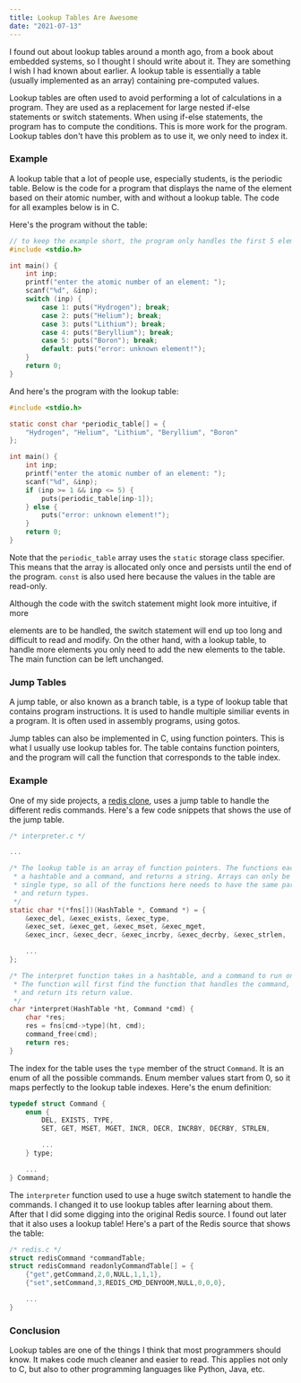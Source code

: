 ```yaml
---
title: Lookup Tables Are Awesome
date: "2021-07-13"
---
```


I found out about lookup tables around a month ago, from a book about embedded 
systems, so I thought I should write about it. They are something I wish I had 
known about earlier. A lookup table is essentially a table (usually implemented 
as an array) containing pre-computed values. 

Lookup tables are often used to avoid performing a lot of calculations in a 
program. They are used as a replacement for large nested if-else statements or 
switch statements. When using if-else statements, the program has to compute 
the conditions. This is more work for the program. Lookup tables don't have 
this problem as to use it, we only need to index it.

### Example
A lookup table that a lot of people use, especially students, is the periodic 
table. Below is the code for a program that displays the name of the element 
based on their atomic number, with and without a lookup table. The code for 
all examples below is in C.

Here's the program without the table:
```c
// to keep the example short, the program only handles the first 5 elements
#include <stdio.h>

int main() {
    int inp;
    printf("enter the atomic number of an element: ");
    scanf("%d", &inp);
    switch (inp) {
        case 1: puts("Hydrogen"); break;
        case 2: puts("Helium"); break;
        case 3: puts("Lithium"); break;
        case 4: puts("Beryllium"); break;
        case 5: puts("Boron"); break;
        default: puts("error: unknown element!");
    }
    return 0;
}
```

And here's the program with the lookup table:
```c
#include <stdio.h>

static const char *periodic_table[] = {
    "Hydrogen", "Helium", "Lithium", "Beryllium", "Boron"
};

int main() {
    int inp;
    printf("enter the atomic number of an element: ");
    scanf("%d", &inp);
    if (inp >= 1 && inp <= 5) {
        puts(periodic_table[inp-1]);
    } else {
        puts("error: unknown element!");
    }
    return 0;
}
```

Note that the `periodic_table` array uses the `static` storage class specifier. 
This means that the array is allocated only once and persists until the end 
of the program. `const` is also used here because the values in the table are 
read-only.

Although the code with the switch statement might look more intuitive, if more 

elements are to be handled, the switch statement will end up too long and 
difficult to read and modify. On the other hand, with a lookup table, to handle 
more elements you only need to add the new elements to the table. The main 
function can be left unchanged.

### Jump Tables
A jump table, or also known as a branch table, is a type of lookup table that 
contains program instructions. It is used to handle multiple similiar events 
in a program. It is often used in assembly programs, using gotos. 

Jump tables can also be implemented in C, using function pointers. This is what 
I usually use lookup tables for. The table contains function pointers, and 
the program will call the function that corresponds to the table index.

### Example
One of my side projects, a [redis clone](https://github.com/rmrt1n/redis-kw), 
uses a jump table to handle the different redis commands. Here's a few code 
snippets that shows the use of the jump table.
```c
/* interpreter.c */ 

...

/* The lookup table is an array of function pointers. The functions each takes
 * a hashtable and a command, and returns a string. Arrays can only be in a 
 * single type, so all of the functions here needs to have the same parameters 
 * and return types.
 */
static char *(*fns[])(HashTable *, Command *) = {
    &exec_del, &exec_exists, &exec_type,
    &exec_set, &exec_get, &exec_mset, &exec_mget,
    &exec_incr, &exec_decr, &exec_incrby, &exec_decrby, &exec_strlen,

    ...
};

/* The interpret function takes in a hashtable, and a command to run on it. 
 * The function will first find the function that handles the command, call it, 
 * and return its return value.
 */
char *interpret(HashTable *ht, Command *cmd) {
    char *res;
    res = fns[cmd->type](ht, cmd);
    command_free(cmd);
    return res;
}
```

The index for the table uses the `type` member of the struct `Command`. It is 
an enum of all the possible commands. Enum member values start from 0, so it 
maps perfectly to the lookup table indexes. Here's the enum definition:
```c
typedef struct Command {
    enum {
        DEL, EXISTS, TYPE,
        SET, GET, MSET, MGET, INCR, DECR, INCRBY, DECRBY, STRLEN,

        ...
    } type;

    ...
} Command;

```

The `interpreter` function used to use a huge switch statement to handle the 
commands. I changed it to use lookup tables after learning about them. After 
that I did some digging into the original Redis source. I found out later that 
it also uses a lookup table! Here's a part of the Redis source that shows the 
table:
```c
/* redis.c */
struct redisCommand *commandTable;
struct redisCommand readonlyCommandTable[] = {
    {"get",getCommand,2,0,NULL,1,1,1},
    {"set",setCommand,3,REDIS_CMD_DENYOOM,NULL,0,0,0},

    ...
}
```

### Conclusion
Lookup tables are one of the things I think that most programmers should know. 
It makes code much cleaner and easier to read. This applies not only to C, but 
also to other programming languages like Python, Java, etc.

